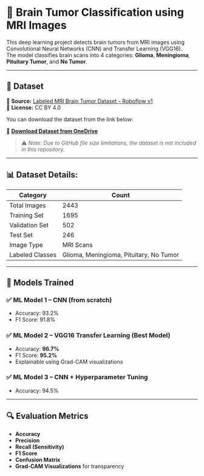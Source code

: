 # 🧠 Brain Tumor Classification using MRI Images

This deep learning project detects brain tumors from MRI images using Convolutional Neural Networks (CNN) and Transfer Learning (VGG16).  
The model classifies brain scans into 4 categories: **Glioma**, **Meningioma**, **Pituitary Tumor**, and **No Tumor**.

---

## 📂 Dataset

📎 **Source:** [Labeled MRI Brain Tumor Dataset – Roboflow v1](https://universe.roboflow.com/ali-rostami/labeled-mri-brain-tumor-dataset)  
📜 **License:** CC BY 4.0

You can download the dataset from the link below:

🔗 **[Download Dataset from OneDrive](https://drive.google.com/drive/folders/1oD5TW3PtDvlhTO2_P3m8kO2lGGaxbOam?usp=sharing)**

> ⚠️ *Note: Due to GitHub file size limitations, the dataset is not included in this repository.*

---

## 📊 Dataset Details:

| Category           | Count   |
|--------------------|---------|
| Total Images       | 2443    |
| Training Set       | 1695    |
| Validation Set     | 502     |
| Test Set           | 246     |
| Image Type         | MRI Scans |
| Labeled Classes    | Glioma, Meningioma, Pituitary, No Tumor |

---

## 🧪 Models Trained

### ✅ ML Model 1 – CNN (from scratch)
- Accuracy: 93.2%
- F1 Score: 91.8%

### ✅ ML Model 2 – VGG16 Transfer Learning (**Best Model**)
- Accuracy: **96.7%**
- F1 Score: **95.2%**
- Explainable using Grad-CAM visualizations

### ✅ ML Model 3 – CNN + Hyperparameter Tuning
- Accuracy: 94.5%

---

## 🔍 Evaluation Metrics

- **Accuracy**
- **Precision**
- **Recall (Sensitivity)**
- **F1 Score**
- **Confusion Matrix**
- **Grad-CAM Visualizations** for transparency



